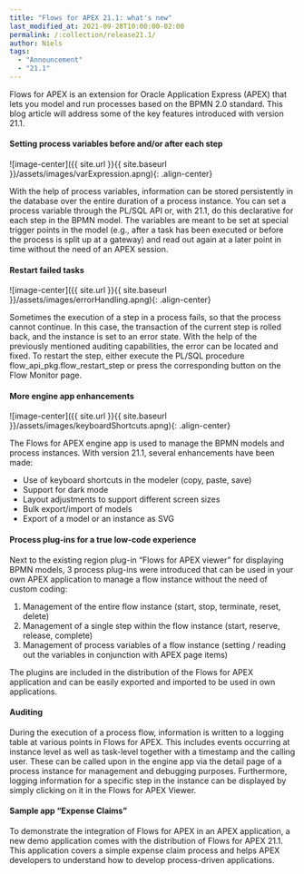 ```yaml
---
title: "Flows for APEX 21.1: what's new"
last_modified_at: 2021-09-28T10:00:00-02:00
permalink: /:collection/release21.1/
author: Niels
tags:
  - "Announcement"
  - "21.1"
---
```

Flows for APEX is an extension for Oracle Application Express (APEX) that lets you model and run processes based on the BPMN 2.0 standard. This blog article will address some of the key features introduced with version 21.1.

#### Setting process variables before and/or after each step
![image-center]({{ site.url }}{{ site.baseurl }}/assets/images/varExpression.apng){: .align-center}

With the help of process variables, information can be stored persistently in the database over the entire duration of a process instance. You can set a process variable through the PL/SQL API or, with 21.1, do this declarative for each step in the BPMN model. The variables are meant to be set at special trigger points in the model (e.g., after a task has been executed or before the process is split up at a gateway) and read out again at a later point in time without the need of an APEX session.

#### Restart failed tasks
![image-center]({{ site.url }}{{ site.baseurl }}/assets/images/errorHandling.apng){: .align-center}

Sometimes the execution of a step in a process fails, so that the process cannot continue. In this case, the transaction of the current step is rolled back, and the instance is set to an error state. With the help of the previously mentioned auditing capabilities, the error can be located and fixed. To restart the step, either execute the PL/SQL procedure flow_api_pkg.flow_restart_step or press the corresponding button on the Flow Monitor page.

#### More engine app enhancements
![image-center]({{ site.url }}{{ site.baseurl }}/assets/images/keyboardShortcuts.apng){: .align-center}

The Flows for APEX engine app is used to manage the BPMN models and process instances. With version 21.1, several enhancements have been made:
- Use of keyboard shortcuts in the modeler (copy, paste, save)
- Support for dark mode
- Layout adjustments to support different screen sizes
- Bulk export/import of models
- Export of a model or an instance as SVG

#### Process plug-ins for a true low-code experience

Next to the existing region plug-in “Flows for APEX viewer” for displaying BPMN models, 3 process plug-ins were introduced that can be used in your own APEX application to manage a flow instance without the need of custom coding: 

1.	Management of the entire flow instance (start, stop, terminate, reset, delete)
2.	Management of a single step within the flow instance (start, reserve, release, complete)
3.	Management of process variables of a flow instance (setting / reading out the variables in conjunction with APEX page items)

The plugins are included in the distribution of the Flows for APEX application and can be easily exported and imported to be used in own applications.

#### Auditing

During the execution of a process flow, information is written to a logging table at various points in Flows for APEX. This includes events occurring at instance level as well as task-level together with a timestamp and the calling user. These can be called upon in the engine app via the detail page of a process instance for management and debugging purposes. Furthermore, logging information for a specific step in the instance can be displayed by simply clicking on it in the Flows for APEX Viewer.

#### Sample app “Expense Claims”

To demonstrate the integration of Flows for APEX in an APEX application, a new demo application comes with the distribution of Flows for APEX 21.1. This application covers a simple expense claim process and helps APEX developers to understand how to develop process-driven applications.